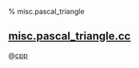 % misc.pascal_triangle

## [misc.pascal_triangle.cc](misc.pascal_triangle.cc)

@[cpp](misc.pascal_triangle.cc)
